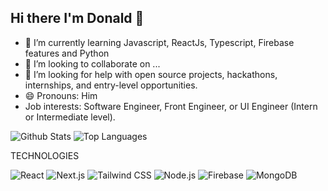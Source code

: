 ## Hi there I'm Donald 👋



- 🌱 I’m currently learning Javascript, ReactJs, Typescript, Firebase features and Python
- 👯 I’m looking to collaborate on ...
- 🤔  I’m looking for help with open source projects, hackathons, internships, and entry-level opportunities.
- 😄 Pronouns: Him
-  Job interests: Software Engineer, Front Engineer, or UI Engineer (Intern or Intermediate level).

  ![Github Stats](https://github-readme-stats.vercel.app/api?username=Donald2023-source&count_private=true&show_icons=true&theme=radical)
  ![Top Languages](https://github-readme-stats.vercel.app/api/top-langs/?username=DONALD2023-SOURCE&show_icons=true&theme=radical)

TECHNOLOGIES

![React](https://img.shields.io/badge/React-20232A?style=for-the-badge&logo=react&logoColor=61DAFB)
![Next.js](https://img.shields.io/badge/Next.js-000000?style=for-the-badge&logo=next.js&logoColor=white)
![Tailwind CSS](https://img.shields.io/badge/TailwindCSS-38B2AC?style=for-the-badge&logo=tailwind-css&logoColor=white)
![Node.js](https://img.shields.io/badge/Node.js-339933?style=for-the-badge&logo=node.js&logoColor=white)
![Firebase](https://img.shields.io/badge/Firebase-FFCA28?style=for-the-badge&logo=firebase&logoColor=black)
![MongoDB](https://img.shields.io/badge/MongoDB-47A248?style=for-the-badge&logo=mongodb&logoColor=white)
